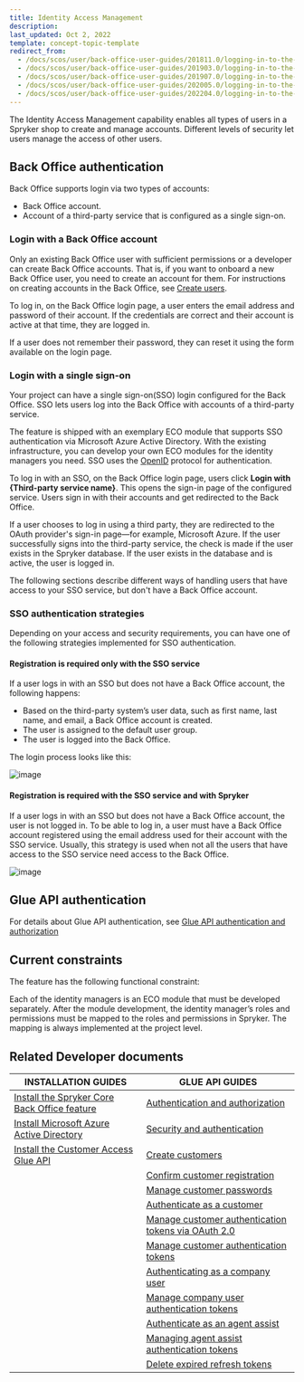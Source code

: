 ```yaml
---
title: Identity Access Management
description:
last_updated: Oct 2, 2022
template: concept-topic-template
redirect_from:
  - /docs/scos/user/back-office-user-guides/201811.0/logging-in-to-the-back-office.html
  - /docs/scos/user/back-office-user-guides/201903.0/logging-in-to-the-back-office.html
  - /docs/scos/user/back-office-user-guides/201907.0/logging-in-to-the-back-office.html
  - /docs/scos/user/back-office-user-guides/202005.0/logging-in-to-the-back-office.html
  - /docs/scos/user/back-office-user-guides/202204.0/logging-in-to-the-back-office.html
---
```


The Identity Access Management capability enables all types of users in a Spryker shop to create and manage accounts. Different levels of security let users manage the access of other users.

## Back Office authentication

Back Office supports login via two types of accounts:

* Back Office account.
* Account of a third-party service that is configured as a single sign-on.

### Login with a Back Office account

Only an existing Back Office user with sufficient permissions or a developer can create Back Office accounts. That is, if you want to onboard a new Back Office user, you need to create an account for them. For instructions on creating accounts in the Back Office, see [Create users](/docs/pbc/all/user-management/{{page.version}}/base-shop/manage-in-the-back-office/manage-users/create-users.html).


To log in, on the Back Office login page, a user enters the email address and password of their account. If the credentials are correct and their account is active at that time, they are logged in.

If a user does not remember their password, they can reset it using the form available on the login page.

### Login with a single sign-on

Your project can have a single sign-on(SSO) login configured for the Back Office. SSO lets users log into the Back Office with accounts of a third-party service.

The feature is shipped with an exemplary ECO module that supports SSO authentication via Microsoft Azure Active Directory. With the existing infrastructure, you can develop your own ECO modules for the identity managers you need. SSO uses the [OpenID](https://en.wikipedia.org/wiki/OpenID) protocol for authentication.

To log in with an SSO, on the Back Office login page, users click **Login with {Third-party service name}**. This opens the sign-in page of the configured service. Users sign in with their accounts and get redirected to the Back Office.

If a user chooses to log in using a third party, they are redirected to the OAuth provider's sign-in page—for example, Microsoft Azure. If the user successfully signs into the third-party service, the check is made if the user exists in the Spryker database. If the user exists in the database and is active, the user is logged in.

The following sections describe different ways of handling users that have access to your SSO service, but don't have a Back Office account.

### SSO authentication strategies

Depending on your access and security requirements, you can have one of the following strategies implemented for SSO authentication.


#### Registration is required only with the SSO service

If a user logs in with an SSO but does not have a Back Office account, the following happens:
* Based on the third-party system’s user data, such as first name, last name, and email, a Back Office account is created.
* The user is assigned to the default user group.
* The user is logged into the Back Office.

The login process looks like this:

![image](https://confluence-connect.gliffy.net/embed/image/5b0f6ab5-d4d5-4b53-b82a-d73bec9c81ea.png?utm_medium=live&utm_source=custom)

#### Registration is required with the SSO service and with Spryker

If a user logs in with an SSO but does not have a Back Office account, the user is not logged in. To be able to log in, a user must have a Back Office account registered using the email address used for their account with the SSO service. Usually, this strategy is used when not all the users that have access to the SSO service need access to the Back Office.


![image](https://confluence-connect.gliffy.net/embed/image/5b0f6ab5-d4d5-4b53-b82a-d73bec9c81ea.png?utm_medium=live&utm_source=custom)

## Glue API authentication

For details about Glue API authentication, see [Glue API authentication and authorization](/docs/scos/dev/glue-api-guides/{{page.version}}/authentication-and-authorization.html)

## Current constraints

The feature has the following functional constraint:

Each of the identity managers is an ECO module that must be developed separately. After the module development, the identity manager’s roles and permissions must be mapped to the roles and permissions in Spryker. The mapping is always implemented at the project level.



## Related Developer documents

|INSTALLATION GUIDES  | GLUE API GUIDES |
| - | - |
| [Install the Spryker Core Back Office feature](/docs/pbc/all/identity-access-management/{{page.version}}/install-and-upgrade/install-the-spryker-core-back-office-feature.html)  | [Authentication and authorization](/docs/scos/dev/glue-api-guides/{{page.version}}/authentication-and-authorization.html) |
| [Install Microsoft Azure Active Directory](/docs/pbc/all/identity-access-management/{{page.version}}/install-and-upgrade/install-microsoft-azure-active-directory.html)   | [Security and authentication](/docs/scos/dev/glue-api-guides/{{page.version}}/security-and-authentication.html) |
| [Install the Customer Access Glue API](/docs/pbc/all/identity-access-management/{{page.version}}/install-and-upgrade/install-the-customer-access-glue-api.html) |  [Create customers](/docs/pbc/all/identity-access-management/{{page.version}}/manage-using-glue-api/glue-api-create-customers.html) |
| | [Confirm customer registration](/docs/pbc/all/identity-access-management/{{page.version}}/manage-using-glue-api/glue-api-confirm-customer-registration.html) |
| | [Manage customer passwords](/docs/pbc/all/identity-access-management/{{page.version}}/manage-using-glue-api/glue-api-manage-customer-passwords.html) |
| | [Authenticate as a customer](/docs/pbc/all/identity-access-management/{{page.version}}/manage-using-glue-api/glue-api-authenticate-as-a-customer.html) |
| | [Manage customer authentication tokens via OAuth 2.0](/docs/pbc/all/identity-access-management/{{page.version}}/manage-using-glue-api/glue-api-manage-customer-authentication-tokens-via-oauth-2.0.html) |
| | [Manage customer authentication tokens](/docs/pbc/all/identity-access-management/{{page.version}}/manage-using-glue-api/glue-api-manage-customer-authentication-tokens.html) |
| | [Authenticating as a company user](/docs/pbc/all/identity-access-management/{{page.version}}/manage-using-glue-api/glue-api-authenticate-as-a-company-user.html) |
| | [Manage company user authentication tokens](/docs/pbc/all/identity-access-management/{{page.version}}/manage-using-glue-api/glue-api-manage-company-user-authentication-tokens.html) |
| | [Authenticate as an agent assist](/docs/pbc/all/identity-access-management/{{page.version}}/manage-using-glue-api/glue-api-authenticate-as-an-agent-assist.html) |
| | [Managing agent assist authentication tokens](/docs/pbc/all/identity-access-management/{{page.version}}/manage-using-glue-api/glue-api-manage-agent-assist-authentication-tokens.html) |
| | [Delete expired refresh tokens](/docs/pbc/all/identity-access-management/{{page.version}}/manage-using-glue-api/glue-api-delete-expired-refresh-tokens.html) |
